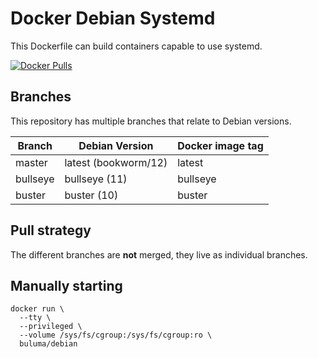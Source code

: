 Docker Debian Systemd
=====================

This Dockerfile can build containers capable to use systemd.

[![Docker Pulls](https://img.shields.io/docker/pulls/buluma/debian-systemd)](https://github.com/buluma/docker-debian-systemd)

Branches
--------

This repository has multiple branches that relate to Debian versions.

|Branch  |Debian Version      |Docker image tag|
|--------|--------------------|----------------|
|master  |latest (bookworm/12)|latest          |
|bullseye|bullseye (11)       |bullseye        |
|buster  |buster (10)         |buster          |

Pull strategy
-------------

The different branches are **not** merged, they live as individual branches.

Manually starting
-----------------

```
docker run \
  --tty \
  --privileged \
  --volume /sys/fs/cgroup:/sys/fs/cgroup:ro \
  buluma/debian
```
